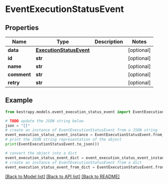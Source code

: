 # EventExecutionStatusEvent


## Properties

Name | Type | Description | Notes
------------ | ------------- | ------------- | -------------
**data** | [**ExecutionStatusEvent**](ExecutionStatusEvent.md) |  | [optional] 
**id** | **str** |  | [optional] 
**name** | **str** |  | [optional] 
**comment** | **str** |  | [optional] 
**retry** | **str** |  | [optional] 

## Example

```python
from kestrapy.models.event_execution_status_event import EventExecutionStatusEvent

# TODO update the JSON string below
json = "{}"
# create an instance of EventExecutionStatusEvent from a JSON string
event_execution_status_event_instance = EventExecutionStatusEvent.from_json(json)
# print the JSON string representation of the object
print(EventExecutionStatusEvent.to_json())

# convert the object into a dict
event_execution_status_event_dict = event_execution_status_event_instance.to_dict()
# create an instance of EventExecutionStatusEvent from a dict
event_execution_status_event_from_dict = EventExecutionStatusEvent.from_dict(event_execution_status_event_dict)
```
[[Back to Model list]](../README.md#documentation-for-models) [[Back to API list]](../README.md#documentation-for-api-endpoints) [[Back to README]](../README.md)


